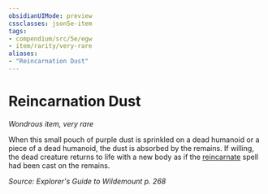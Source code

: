 ```yaml
---
obsidianUIMode: preview
cssclasses: json5e-item
tags:
- compendium/src/5e/egw
- item/rarity/very-rare
aliases: 
- "Reincarnation Dust"
---
```

# Reincarnation Dust
*Wondrous item, very rare*  


When this small pouch of purple dust is sprinkled on a dead humanoid or a piece of a dead humanoid, the dust is absorbed by the remains. If willing, the dead creature returns to life with a new body as if the [reincarnate](2-Mechanics/CLI/spells/reincarnate.md) spell had been cast on the remains.

*Source: Explorer's Guide to Wildemount p. 268*
